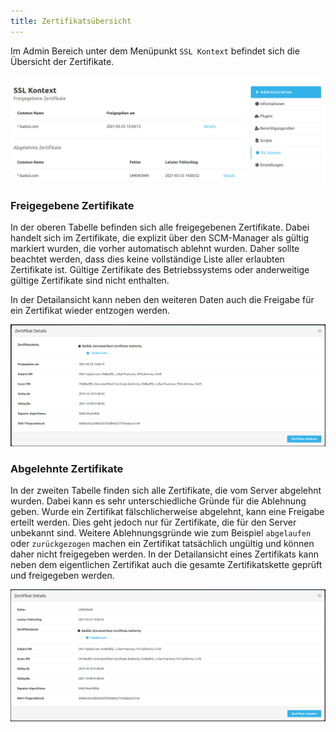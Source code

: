 ```yaml
---
title: Zertifikatsübersicht
---
```


Im Admin Bereich unter dem Menüpunkt `SSL Kontext` befindet sich die Übersicht der Zertifikate. 

![Certificate overview](assets/certificate_overview.png)

### Freigegebene Zertifikate
In der oberen Tabelle befinden sich alle freigegebenen Zertifikate. Dabei handelt sich im Zertifikate, 
die explizit über den SCM-Manager als gültig markiert wurden, die vorher automatisch ablehnt wurden. Daher sollte beachtet werden,
dass dies keine vollständige Liste aller erlaubten Zertifikate ist. 
Gültige Zertifikate des Betriebssystems oder anderweitige gültige Zertifikate sind nicht enthalten. 

In der Detailansicht kann neben den weiteren Daten auch die Freigabe für ein Zertifikat wieder entzogen werden. 

![Certificate modal](assets/approved_certificate_modal.png)

### Abgelehnte Zertifikate
In der zweiten Tabelle finden sich alle Zertifikate, die vom Server abgelehnt wurden. 
Dabei kann es sehr unterschiedliche Gründe für die Ablehnung geben. Wurde ein Zertifikat fälschlicherweise abgelehnt, kann eine Freigabe erteilt werden. 
Dies geht jedoch nur für Zertifikate, die für den Server unbekannt sind. 
Weitere Ablehnungsgründe wie zum Beispiel `abgelaufen` oder `zurückgezogen` machen ein Zertifikat tatsächlich ungültig und können daher nicht freigegeben werden. 
In der Detailansicht eines Zertifikats kann neben dem eigentlichen Zertifikat auch die gesamte Zertifikatskette geprüft und freigegeben werden.

![Certificate modal](assets/rejected_certificate_modal.png)
